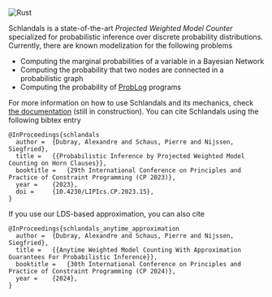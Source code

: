 ![Rust](https://github.com/AlexandreDubray/schlandals/actions/workflows/rust.yml/badge.svg)

Schlandals is a state-of-the-art _Projected Weighted Model Counter_ specialized for probabilistic inference over discrete probability distributions.
Currently, there are known modelization for the following problems
  - Computing the marginal probabilities of a variable in a Bayesian Network
  - Computing the probability that two nodes are connected in a probabilistic graph
  - Computing the probability of [ProbLog](https://github.com/ML-KULeuven/problog) programs

For more information on how to use Schlandals and its mechanics, check [the documentation](https://aia-uclouvain.github.io/schlandals) (still in construction).
You can cite Schlandals using the following bibtex entry
```
@InProceedings{schlandals
  author =	{Dubray, Alexandre and Schaus, Pierre and Nijssen, Siegfried},
  title =	{{Probabilistic Inference by Projected Weighted Model Counting on Horn Clauses}},
  booktitle =	{29th International Conference on Principles and Practice of Constraint Programming (CP 2023)},
  year =	{2023},
  doi =		{10.4230/LIPIcs.CP.2023.15},
}
```

If you use our LDS-based approximation, you can also cite
```
@InProceedings{schlandals_anytime_approximation
  author =	{Dubray, Alexandre and Schaus, Pierre and Nijssen, Siegfried},
  title =	{{Anytime Weighted Model Counting With Approximation Guarantees For Probabilistic Inference}},
  booktitle =	{30th International Conference on Principles and Practice of Constraint Programming (CP 2024)},
  year =	{2024},
}
```
